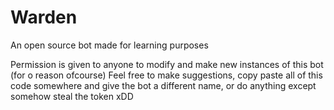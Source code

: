 # Warden
An open source bot made for learning purposes

Permission is given to anyone to modify and make new instances of this bot (for o reason ofcourse)
Feel free to make suggestions, copy paste all of this code somewhere and give the bot a different name, or do anything except somehow steal the token xDD
